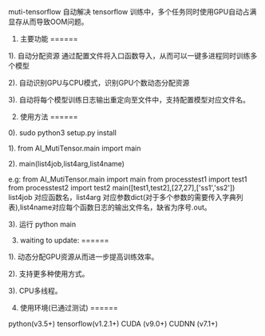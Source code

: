 muti-tensorflow 
自动解决 tensorflow 训练中，多个任务同时使用GPU自动占满显存从而导致OOM问题。


1. 主要功能
======

1). 自动分配资源
通过配置文件将入口函数导入，从而可以一键多进程同时训练多个模型

2). 自动识别GPU与CPU模式，识别GPU个数动态分配资源

3). 自动将每个模型训练日志输出重定向至文件中，支持配置模型对应文件名。

2. 使用方法
======

0). sudo python3 setup.py install 

1). from AI_MutiTensor.main import main

2). main(list4job,list4arg,list4name)

e.g:
from AI_MutiTensor.main import main
from processtest1 import test1
from processtest2 import test2
main([test1,test2],[27,27],['ss1','ss2'])
list4job 对应函数名，list4arg 对应参数dict(对于多个参数的需要传入字典列表),list4name对应每个函数日志的输出文件名，缺省为序号.out。

3). 运行 python main

3. waiting to update:
======

1). 动态分配GPU资源从而进一步提高训练效率。

2). 支持更多种使用方式。

3). CPU多线程。

4. 使用环境(已通过测试)
======

python(v3.5+)
tensorflow(v1.2.1+)
CUDA (v9.0+)
CUDNN (v7.1+)